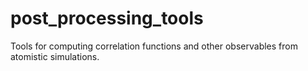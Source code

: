 # post_processing_tools
Tools for computing correlation functions and other observables from atomistic simulations.
